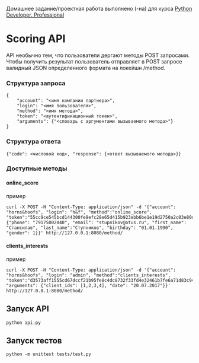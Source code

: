 Домашнее задание/проектная работа выполнено (-на) для курса [Python Developer. Professional](https://otus.ru/lessons/python-professional/?int_source=courses_catalog&int_term=programming)

# Scoring API

API необычно тем, что пользователи дергают методы POST запросами. 
Чтобы получить результат пользователь отправляет в POST запросе валидный JSON определенного формата на локейшн /method.

### Структура запроса
```
{
    "account": "<имя компании партнера>", 
    "login": "<имя пользователя>", 
    "method": "<имя метода>", 
    "token": "<аутентификационный токен>", 
    "arguments": {"<словарь с аргументами вызываемого метода>"}
}
```
### Структура ответа
```
{"code": <числовой код>, "response": {<ответ вызываемого метода>}}
```

### Доступные методы

#### online_score

пример
```
curl -X POST -H "Content-Type: application/json" -d '{"account": "horns&hoofs", "login": "h&f", "method":"online_score", "token":"55cc9ce545bcd144300fe9efc28e65d415b923ebb6be1e19d2750a2c03e80dd209a27954dca045e5bb12418e7d89b6d718a9e35af34e14e1d5bcd5a08f21fc95","arguments": {"phone": "79175002040", "email": "stupnikov@otus.ru", "first_name": "Стансилав", "last_name":"Ступников", "birthday": "01.01.1990", "gender": 1}}' http://127.0.0.1:8080/method/
```
#### clients_interests
пример
```
curl -X POST -H "Content-Type: application/json" -d '{"account": "horns&hoofs", "login": "admin", "method":"clients_interests", "token":"d3573aff1555cd67dccf21b95fe8c4dc8732f33fd4e32461b7fe6a71d83c947688515e36774c00fb630b039fe2223c991f045f13f240913860502 "arguments": {"client_ids": [1,2,3,4], "date": "20.07.2017"}}' http://127.0.0.1:8080/method/
```

## Запуск API
```
python api.py
```


## Запуск тестов
```
python -m unittest tests/test.py
```
